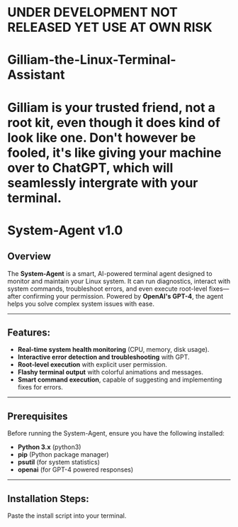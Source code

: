 # UNDER DEVELOPMENT NOT RELEASED YET USE AT OWN RISK
# Gilliam-the-Linux-Terminal-Assistant
# Gilliam is your trusted friend, not a root kit, even though it does kind of look like one. Don't however be fooled, it's like giving your machine over to ChatGPT, which will seamlessly intergrate with your terminal.
# System-Agent v1.0


## Overview

The **System-Agent** is a smart, AI-powered terminal agent designed to monitor and maintain your Linux system. It can run diagnostics, interact with system commands, troubleshoot errors, and even execute root-level fixes—after confirming your permission. Powered by **OpenAI's GPT-4**, the agent helps you solve complex system issues with ease.

---

## Features:
- **Real-time system health monitoring** (CPU, memory, disk usage).
- **Interactive error detection and troubleshooting** with GPT.
- **Root-level execution** with explicit user permission.
- **Flashy terminal output** with colorful animations and messages.
- **Smart command execution**, capable of suggesting and implementing fixes for errors.

---

## Prerequisites

Before running the System-Agent, ensure you have the following installed:
- **Python 3.x** (python3)
- **pip** (Python package manager)
- **psutil** (for system statistics)
- **openai** (for GPT-4 powered responses)

---

## Installation Steps:

Paste the install script into your terminal.
